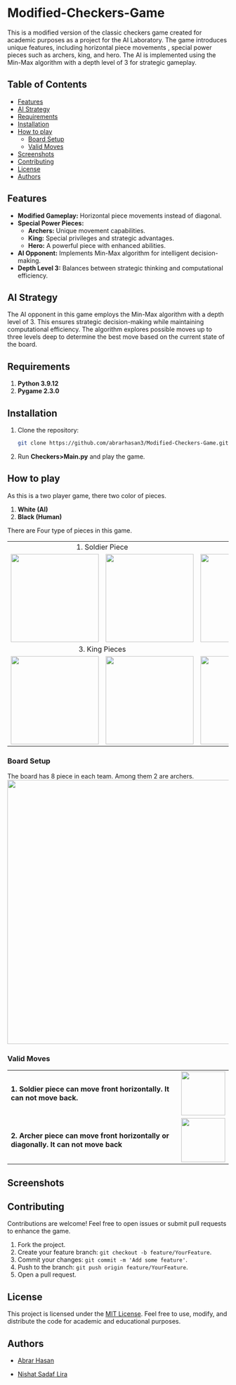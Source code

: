 # Modified-Checkers-Game
This is a modified version of the classic checkers game created for academic purposes as a project for the AI Laboratory. The game introduces unique features, including horizontal piece movements , special power pieces such as archers, king, and hero. The AI is implemented using the Min-Max algorithm with a depth level of 3 for strategic gameplay.

## Table of Contents

- [Features](#features)
- [AI Strategy](#ai-strategy)
- [Requirements](#requirements)
- [Installation](#installation)
- [How to play](#how-to-play)
  - [Board Setup ](#board-setup)
  - [Valid Moves](#valid-moves)
- [Screenshots](#screenshots)
- [Contributing](#contributing)
- [License](#license)
- [Authors](#authors)

## Features
- **Modified Gameplay:** Horizontal piece movements instead of diagonal.
- **Special Power Pieces:**
  - **Archers:** Unique movement capabilities.
  - **King:** Special privileges and strategic advantages.
  - **Hero:** A powerful piece with enhanced abilities.
- **AI Opponent:** Implements Min-Max algorithm for intelligent decision-making.
- **Depth Level 3:** Balances between strategic thinking and computational efficiency.

## AI Strategy

The AI opponent in this game employs the Min-Max algorithm with a depth level of 3. This ensures strategic decision-making while maintaining computational efficiency. The algorithm explores possible moves up to three levels deep to determine the best move based on the current state of the board.


## Requirements
<ol>
  <li><b>Python 3.9.12 </b></li>
  <li><b>Pygame 2.3.0</b></li>
</ol>

## Installation
1. Clone the repository:

   ```bash
   git clone https://github.com/abrarhasan3/Modified-Checkers-Game.git
2. Run **Checkers>Main.py** and play the game.   

## How to play
As this is a two player game, there two color of pieces. 
<ol>
  <li><b>White (AI)</b></li>
  <li><b>Black (Human)</b></li>
</ol>

There are Four type of pieces in this game. <br>


<table>
  <tr>
    <td colspan="2" align = "center">1. Soldier Piece </td>
    <td colspan="2" align = "center">2. Archer Pieces </td>
  </tr>
  <tr> 
  <td><img src = "https://github.com/abrarhasan3/Modified-Checkers-Game/blob/abrar/img/Picture2.png" height = "200px" width="200px"/></td>
  <td><img src = "https://github.com/abrarhasan3/Modified-Checkers-Game/blob/abrar/img/Picture7.png" height = "200px" width="200px"/></td>

  <td><img src = "https://github.com/abrarhasan3/Modified-Checkers-Game/blob/abrar/img/Picture1.png" height = "200px" width="200px"/></td>
  <td><img src = "https://github.com/abrarhasan3/Modified-Checkers-Game/blob/abrar/img/Picture5.png" height = "200px" width="200px"/></td>
 
  </tr>
  <tr>
    <td colspan="2" align = "center">3. King Pieces </td>
    <td colspan="2" align = "center">4. Hero Pieces </td>
  </tr>
  <tr> 
  <td><img src = "https://github.com/abrarhasan3/Modified-Checkers-Game/blob/abrar/img/Picture3.png" height = "200px" width="200px"/></td>
  <td><img src = "https://github.com/abrarhasan3/Modified-Checkers-Game/blob/abrar/img/Picture6.png" height = "200px" width="200px"/></td>

  <td><img src = "https://github.com/abrarhasan3/Modified-Checkers-Game/blob/abrar/img/Picture4.png" height = "200px" width="200px"/></td>
  <td><img src = "https://github.com/abrarhasan3/Modified-Checkers-Game/blob/abrar/img/Picture8.png" height = "200px" width="200px"/></td>
 
  </tr>
  </table>
  
### Board Setup 
The board has 8 piece in each team. Among them 2 are archers. 
<img src = "https://github.com/abrarhasan3/Modified-Checkers-Game/blob/abrar/img/Picture9.png" align="center" height="600px" width="600px"/>

### Valid Moves
|||
|---|:---:|
|**1. Soldier piece can move front horizontally. It can not move back.**|<img src="https://github.com/abrarhasan3/Modified-Checkers-Game/blob/main/img/soilder_move.png" height = "100px" width ="100px">|
|**2. Archer piece can move front horizontally or diagonally. It can not move back**|<img src="https://github.com/abrarhasan3/Modified-Checkers-Game/blob/main/img/Archer%20Piece.png" height = "100px" width ="100px">|

## Screenshots

## Contributing

Contributions are welcome! Feel free to open issues or submit pull requests to enhance the game.

1. Fork the project.
2. Create your feature branch: `git checkout -b feature/YourFeature`.
3. Commit your changes: `git commit -m 'Add some feature'`.
4. Push to the branch: `git push origin feature/YourFeature`.
5. Open a pull request.

## License

This project is licensed under the [MIT License](LICENSE). Feel free to use, modify, and distribute the code for academic and educational purposes.


## Authors

- [Abrar Hasan](https://www.github.com/abrarhasan3)

- [Nishat Sadaf Lira](https://github.com/Lira1999)
